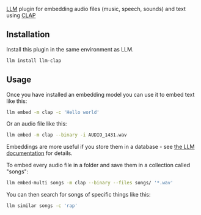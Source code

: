 [LLM](https://llm.datasette.io/) plugin for embedding audio files (music, speech, sounds) and text using [CLAP](https://huggingface.co/docs/transformers/main/en/model_doc/clap)

## Installation

Install this plugin in the same environment as LLM.
```bash
llm install llm-clap
```

## Usage

Once you have installed an embedding model you can use it to embed text like this:

```bash
llm embed -m clap -c 'Hello world'
```
Or an audio file like this:
```bash
llm embed -m clap --binary -i AUDIO_1431.wav
```

Embeddings are more useful if you store them in a database - see [the LLM documentation](https://llm.datasette.io/en/stable/embeddings/cli.html#storing-embeddings-in-sqlite) for details.

To embed every audio file in a folder and save them in a collection called "songs":

```bash
llm embed-multi songs -m clap --binary --files songs/ '*.wav'
```
You can then search for songs of specific things like this:
```bash
llm similar songs -c 'rap'
```
